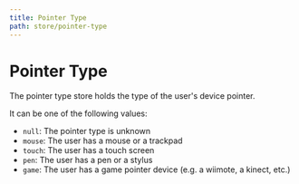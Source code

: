 ```yaml
---
title: Pointer Type
path: store/pointer-type
---
```


# Pointer Type

The pointer type store holds the type of the user's device pointer.

It can be one of the following values:

- `null`: The pointer type is unknown
- `mouse`: The user has a mouse or a trackpad
- `touch`: The user has a touch screen
- `pen`: The user has a pen or a stylus
- `game`: The user has a game pointer device (e.g. a wiimote, a kinect, etc.)
